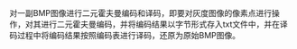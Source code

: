   对一副BMP图像进行二元霍夫曼编码和译码，即要对灰度图像的像素点进行操作，对其进行二元霍夫曼编码，并将编码结果以字节形式存入txt文件中，并在译码过程中将编码结果按照编码表进行译码，还原为原始BMP图像。
